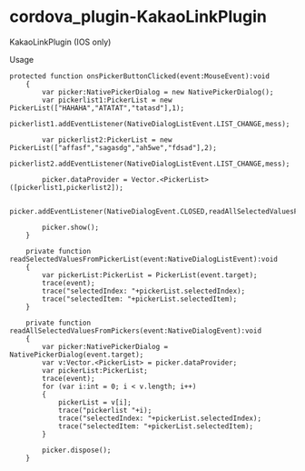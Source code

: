 cordova_plugin-KakaoLinkPlugin
==============================

KakaoLinkPlugin (IOS only)

Usage

    protected function onsPickerButtonClicked(event:MouseEvent):void
        {
            var picker:NativePickerDialog = new NativePickerDialog();
            var pickerlist1:PickerList = new PickerList(["HAHAHA","ATATAT","tatasd"],1);
            pickerlist1.addEventListener(NativeDialogListEvent.LIST_CHANGE,mess);

            var pickerlist2:PickerList = new PickerList(["affasf","sagasdg","ah5we","fdsad"],2);
            pickerlist2.addEventListener(NativeDialogListEvent.LIST_CHANGE,mess);

            picker.dataProvider = Vector.<PickerList>([pickerlist1,pickerlist2]);

            picker.addEventListener(NativeDialogEvent.CLOSED,readAllSelectedValuesFromPickers);

            picker.show();
        }

        private function readSelectedValuesFromPickerList(event:NativeDialogListEvent):void
        {
            var pickerList:PickerList = PickerList(event.target);
            trace(event);
            trace("selectedIndex: "+pickerList.selectedIndex);
            trace("selectedItem: "+pickerList.selectedItem);
        }

        private function readAllSelectedValuesFromPickers(event:NativeDialogEvent):void
        {
            var picker:NativePickerDialog = NativePickerDialog(event.target);
            var v:Vector.<PickerList> = picker.dataProvider;
            var pickerList:PickerList;
            trace(event);
            for (var i:int = 0; i < v.length; i++) 
            {
                pickerList = v[i];
                trace("pickerlist "+i);
                trace("selectedIndex: "+pickerList.selectedIndex);
                trace("selectedItem: "+pickerList.selectedItem);
            }

            picker.dispose();
        }
